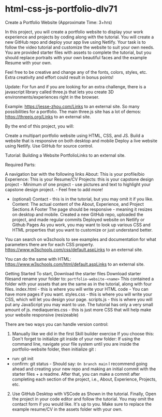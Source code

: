 # html-css-js-portfolio-dlv71

Create a Portfolio Website (Approximate Time: 3+hrs)

In this project, you will create a portfolio website to display your work experience and projects by coding along with the tutorial. You will create a new GitHub repo and deploy your app live using Netlify. Your task is to follow the video tutorial and customize the website to suit your own needs. You are provided starter files with assets to complete the tutorial, but you should replace portraits with your own beautiful faces and the example Resume with your own. 

Feel free to be creative and change any of the fonts, colors, styles, etc. Extra creativity and effort could result in bonus points!

 

Update: For fun and if you are looking for an extra challenge, there is a javascript library called three.js that lets you create 3D environments/experiences right in the browser. 

Example: https://jesse-zhou.com/Links to an external site.  So many possibilities for a portfolio. The main three.js site has a lot of demos: https://threejs.org/Links to an external site. 

 

By the end of this project, you will:

Create a multipart portfolio website using HTML, CSS, and JS.
Build a website that is responsive on both desktop and mobile
Deploy a live website using Netlify.
Use GitHub for source control.
 

Tutorial: Building a Website PortfolioLinks to an external site.

 

Required Parts:

A navigation bar with the following links
 About: This is your profile/bio 
Experience: This is your Resume/CV 
Projects: this is your capstone design project 
        - Minimum of one project - use pictures and text to highlight your capstone design project.
        - Feel free to add more!
- (optional) Contact - this is in the tutorial, but you may omit it if you like.
Content: The actual content of the About, Experience, and Project Sections
A Footer
The page should be responsive - meaning it resizes on desktop and mobile. 
Created a new GitHub repo, uploaded the project, and made regular commits
Deployed website on Netlify or Github Pages 
As you work, you may want to look up various CSS and HTML properties that you want to customize or just understand better. 

You can search on w3schools to see examples and documentation for what parameters there are for each CSS property.
https://www.w3schools.com/css/default.aspLinks to an external site. 

You can do the same with HTML: https://www.w3schools.com/html/default.aspLinks to an external site. 

 

Getting Started
To start, Download the starter files Download starter filesand rename your folder to: `portfolio-website-<name>`
This contained a folder with your assets that are the same as in the tutorial, along with four files. 
index.html - this is where you will write your HTML code - You can have more pages if you want.
styles.css - this is where you will write your CSS, which will let you design your page.
scripts.js - this is where you will put any JavaScript you may want to use. The tutorial has only a very small amount of js.
mediaqueries.css - this is just more CSS that will help make your website responsive (resizeable)
 

There are two ways you can handle version control:
1. Manually like we did in the first Skill builder exercise 
If you choose this: Don't forget to initialize git inside of your new folder:
If using the command line, navigate your file system until you are inside the portfolio-website folder, then initialize git : 
- run: git init 
- confirm: git status - Should say: `On branch main`
I recommend going ahead and creating your new repo and making an initial commit with the starter files + a readme.
After that, you can make a commit after completing each section of the project, i.e., About, Experience, Projects, etc. 
2. Use GitHub Desktop with VSCode as Shown in the tutorial.
Finally, Open the project in your code editor and follow the tutorial.
You may omit the contact form if you would like. It's up to you.
Make sure to replace the example resume/CV in the assets folder with your own.
